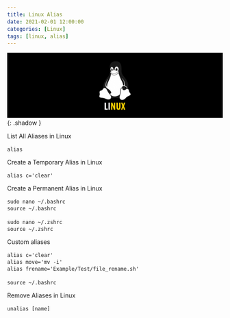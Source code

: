 ```yaml
---
title: Linux Alias
date: 2021-02-01 12:00:00
categories: [Linux]
tags: [linux, alias]
---
```

<script defer data-domain="senad-d.github.io" src="https://plus.seki.ink/js/script.js"></script>

![](https://github.com/senad-d/senad-d.github.io/blob/main/_media/images/linux-banner.png?raw=true){: .shadow }

List All Aliases in Linux
```shell
alias
```

Create a Temporary Alias in Linux
```shell
alias c='clear'
```
 
Create a Permanent Alias in Linux
```shell
sudo nano ~/.bashrc
source ~/.bashrc

sudo nano ~/.zshrc
source ~/.zshrc
```
 
Custom aliases
```shell
alias c='clear'
alias move='mv -i'
alias frename='Example/Test/file_rename.sh'

source ~/.bashrc
```

Remove Aliases in Linux
```shell
unalias [name]
```
